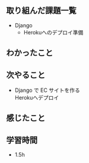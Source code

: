 ## 取り組んだ課題一覧
- Django
  - Herokuへのデプロイ準備
## わかったこと

## 次やること
  - Django で EC サイトを作る<br>
Herokuへデプロイ
## 感じたこと

## 学習時間
- 1.5h